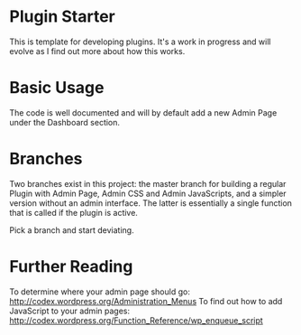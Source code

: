 ﻿Plugin Starter
==============

This is template for developing plugins. It's a work in progress and will evolve as I find out more about how this works.


Basic Usage
============

The code is well documented and will by default add a new Admin Page under the Dashboard section. 

Branches
=========

Two branches exist in this project: the master branch for building a regular Plugin with Admin Page, Admin CSS and Admin JavaScripts, and a simpler version without an admin interface. The latter is essentially a single function that is called if the plugin is active.

Pick a branch and start deviating.


Further Reading
===============

To determine where your admin page should go: http://codex.wordpress.org/Administration_Menus
To find out how to add JavaScript to your admin pages: http://codex.wordpress.org/Function_Reference/wp_enqueue_script
